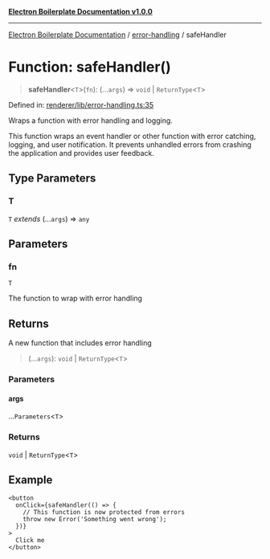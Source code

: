 [**Electron Boilerplate Documentation v1.0.0**](../../README.md)

---

[Electron Boilerplate Documentation](../../modules.md) / [error-handling](../README.md) / safeHandler

# Function: safeHandler()

> **safeHandler**\<`T`\>(`fn`): (...`args`) => `void` \| `ReturnType`\<`T`\>

Defined in: [renderer/lib/error-handling.ts:35](https://github.com/wijnand-gritter/electron-boilerplate/blob/c2867786d8264971474ef9a0d9cc5a8943053f07/src/renderer/lib/error-handling.ts#L35)

Wraps a function with error handling and logging.

This function wraps an event handler or other function with error
catching, logging, and user notification. It prevents unhandled
errors from crashing the application and provides user feedback.

## Type Parameters

### T

`T` _extends_ (...`args`) => `any`

## Parameters

### fn

`T`

The function to wrap with error handling

## Returns

A new function that includes error handling

> (...`args`): `void` \| `ReturnType`\<`T`\>

### Parameters

#### args

...`Parameters`\<`T`\>

### Returns

`void` \| `ReturnType`\<`T`\>

## Example

```tsx
<button
  onClick={safeHandler(() => {
    // This function is now protected from errors
    throw new Error('Something went wrong');
  })}
>
  Click me
</button>
```
